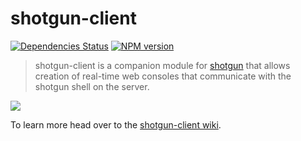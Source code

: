 # shotgun-client

[![Dependencies Status](https://gemnasium.com/Chevex/shotgun-client.png)](https://gemnasium.com/Chevex/shotgun-client)
[![NPM version](https://badge.fury.io/js/shotgun-client.png)](http://badge.fury.io/js/shotgun-client)

> shotgun-client is a companion module for [shotgun](https://github.com/Chevex/shotgun) that allows creation of real-time web consoles that communicate with the shotgun shell on the server.

![](http://i.imgur.com/PvLNexQ.gif)

To learn more head over to the [shotgun-client wiki](https://github.com/Chevex/shotgun-client/wiki).